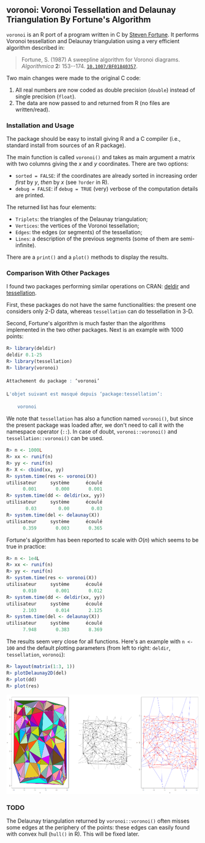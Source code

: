 <h2>voronoi: Voronoi Tessellation and Delaunay Triangulation By Fortune's Algorithm</h2>

`voronoi` is an R port of a program written in C by [Steven Fortune](https://9p.io/who/sjf/). It performs Voronoi tessellation and Delaunay triangulation using a very efficient algorithm described in:

>Fortune, S. (1987) A sweepline algorithm for Voronoi diagrams. *Algorithmica* **2:** 153--174. [`10.1007/BF01840357`](https://doi.org/10.1007/BF01840357).

Two main changes were made to the original C code:

1. All real numbers are now coded as double precision (`double`) instead of single precision (`float`).
2. The data are now passed to and returned from R (no files are written/read).

<h3>Installation and Usage</h3>

The package should be easy to install giving R and a C compiler (i.e., standard install from sources of an R package).

The main function is called `voronoi()` and takes as main argument a matrix with two columns giving the $x$ and $y$ coordinates. There are two options:

- `sorted = FALSE`: if the coordinates are already sorted in increasing order *first* by $y$, *then* by $x$ (see `?order` in R).
- `debug = FALSE`: if `debug = TRUE` (very) verbose of the computation details are printed.

The returned list has four elements:

- `Triplets`: the triangles of the Delaunay triangulation;
- `Vertices`: the vertices of the Voronoi tessellation;
- `Edges`: the edges (or segments) of the tessellation;
- `Lines`: a description of the previous segments (some of them are semi-infinite).

There are a `print()` and a `plot()` methods to display the results.

<h3>Comparison With Other Packages</h3>

I found two packages performing similar operations on CRAN: [deldir](https://cran.r-project.org/package=deldir) and [tessellation](https://cran.r-project.org/package=tessellation).

First, these packages do not have the same functionalities: the present one considers only 2-D data, whereas `tessellation` can do tessellation in 3-D.

Second, Fortune's algorithm is much faster than the algorithms implemented in the two other packages. Next is an example with 1000 points:

```r
R> library(deldir)
deldir 0.1-25
R> library(tessellation)
R> library(voronoi)

Attachement du package : ‘voronoi’

L'objet suivant est masqué depuis ‘package:tessellation’:

    voronoi
```

We note that `tessellation` has also a function named `voronoi()`, but since the present package was loaded after, we don't need to call it with the namespace operator (`::`). In case of doubt, `voronoi::voronoi()` and `tessellation::voronoi()` can be used.

```r
R> n <- 1000L
R> xx <- runif(n)
R> yy <- runif(n)
R> X <- cbind(xx, yy)
R> system.time(res <- voronoi(X))
utilisateur     système      écoulé
      0.001       0.000       0.001
R> system.time(dd <- deldir(xx, yy))
utilisateur     système      écoulé
       0.03        0.00        0.03
R> system.time(del <- delaunay(X))
utilisateur     système      écoulé
      0.359       0.003       0.365

```

Fortune's algorithm has been reported to scale with $O(n)$ which seems to be true in practice:


```r
R> n <- 1e4L
R> xx <- runif(n)
R> yy <- runif(n)
R> system.time(res <- voronoi(X))
utilisateur     système      écoulé
      0.010       0.001       0.012
R> system.time(dd <- deldir(xx, yy))
utilisateur     système      écoulé
      2.103       0.014       2.125
R> system.time(del <- delaunay(X))
utilisateur     système      écoulé
      7.948       0.383       8.369
```

The results seem very close for all functions. Here's an example with `n <- 100` and the default plotting parameters (from left to right: `deldir`, `tessellation`, `voronoi`):

```r
R> layout(matrix(1:3, 1))
R> plotDelaunay2D(del)
R> plot(dd)
R> plot(res)
```

![](plots.png)

<h3>TODO</h3>

The Delaunay triangulation returned by `voronoi::voronoi()` often misses some edges at the periphery of the points: these edges can easily found with convex hull (`hull()` in R). This will be fixed later.
